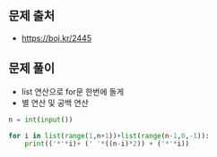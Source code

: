 ## 문제 출처

- https://boj.kr/2445

## 문제 풀이

- list 연산으로 for문 한번에 돌게
- 별 연산 및 공백 연산

```python
n = int(input())

for i in list(range(1,n+1))+list(range(n-1,0,-1)):
    print(('*'*i)+ (' '*((n-i)*2)) + ('*'*i))
```
